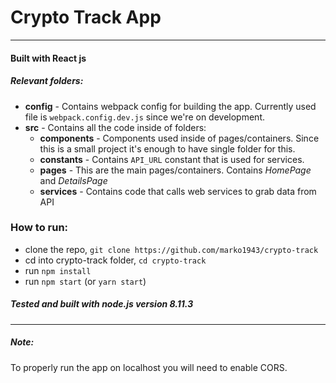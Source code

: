 # Crypto Track App

___
#### Built with React js

##### Relevant folders:
 - **config** - Contains webpack config for building the app. Currently used file is `webpack.config.dev.js` since we're on development.
  - **src** - Contains all the code inside of folders:
    - **components** - Components used inside of pages/containers. Since this is a small project it's enough to have single folder for this.
    - **constants** - Contains `API_URL` constant that is used for services.
    - **pages** - This are the main pages/containers. Contains *HomePage* and *DetailsPage*
    - **services** - Contains code that calls web services to grab data from API
 
### How to run:
- clone the repo, `git clone https://github.com/marko1943/crypto-track`
- cd into crypto-track folder, `cd crypto-track`
- run `npm install`
- run `npm start` (or `yarn start`)

##### Tested and built with node.js version 8.11.3
___
##### Note:
To properly run the app on localhost you will need to enable CORS.